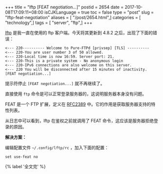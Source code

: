 +++
title = "lftp [FEAT negotiation...]"
postid = 2654
date = 2017-10-08T17:09:11+08:00
isCJKLanguage = true
toc = false
type = "post"
slug = "lftp-feat-negotiation"
aliases = [ "/post/2654.html",]
categories = [ "technology",]
tags = [ "server", "ftp",]
+++


[lftp][lftp] 是我一直在使用的 ftp 客户端。今天将其更新到 4.8.2 之后，出现了下面的错误： <!--more-->

```
<--- 220---------- Welcome to Pure-FTPd [privsep] [TLS] ----------
<--- 220-You are user number 3 of 50 allowed.
<--- 220-Local time is now 16:59. Server port: 21.
<--- 220-This is a private system - No anonymous login
<--- 220-IPv6 connections are also welcome on this server.
<--- 220 You will be disconnected after 15 minutes of inactivity.
[FEAT negotiation...]
```

提示符停止 `[FEAT negotiation...]` 就不再继续了。

直接使用 `ftp` 命令是可以正常登录服务器的，这说明服务器本身没有问题。

FEAT 是一个 FTP 扩展，定义在 [RFC2389][rfc2389] 中。它的作用是获取服务器支持的特性列表。

从日志中可以看到，lftp 在鉴权之前就调用了 FEAT 命令，这应该是服务器拒绝登录的原因。

**解决方案：**

编辑配置文件 `~/.config/lftp/rc` ，加入下面的配置：

```
set use-feat no
```

{% label '全文完' %}

[lftp]: https://lftp.yar.ru/
[rfc2389]: https://tools.ietf.org/html/rfc2389